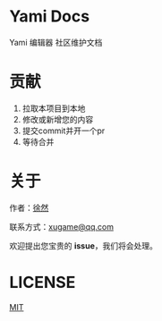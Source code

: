 # Yami Docs

Yami 编辑器 社区维护文档

# 贡献

1. 拉取本项目到本地
2. 修改或新增您的内容
3. 提交commit并开一个pr
4. 等待合并

# 关于

作者：[徐然](https://github.com/xiaoxustudio)

联系方式：[xugame@qq.com](emailto://xugame@qq.com)

欢迎提出您宝贵的 **issue**，我们将会处理。

# LICENSE

[MIT](./LICENSE)
